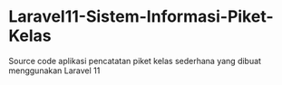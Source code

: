 # Laravel11-Sistem-Informasi-Piket-Kelas
Source code aplikasi pencatatan piket kelas sederhana yang dibuat menggunakan Laravel 11
